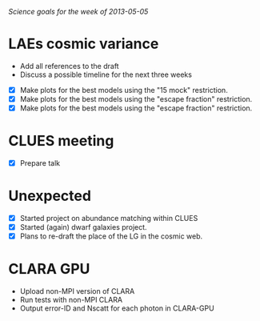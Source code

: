 *Science goals for the week of 2013-05-05*

LAEs cosmic variance
====================
* Add all references to the draft
* Discuss a possible timeline for the next three weeks
* [X] Make plots for the best models using the "15 mock" restriction.
* [X] Make plots for the best models using the "escape fraction" restriction.
* [X] Make plots for the best models using the "escape fraction" restriction.

CLUES meeting
==============
* [X] Prepare talk 

Unexpected
==========
* [X] Started project on abundance matching within CLUES
* [X] Started (again) dwarf galaxies project.
* [X] Plans to re-draft the place of the LG in the cosmic web.

CLARA GPU
=========
* Upload non-MPI version of CLARA
* Run tests with non-MPI CLARA
* Output error-ID and Nscatt for each photon in CLARA-GPU

